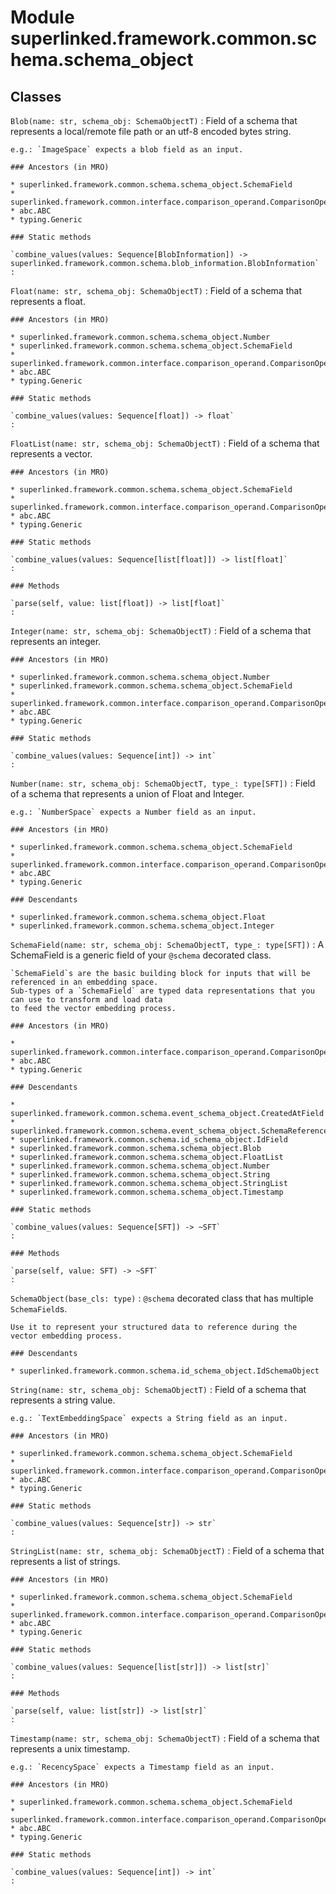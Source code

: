 Module superlinked.framework.common.schema.schema_object
========================================================

Classes
-------

`Blob(name: str, schema_obj: SchemaObjectT)`
:   Field of a schema that represents a local/remote file path or an utf-8 encoded bytes string.
    
    e.g.: `ImageSpace` expects a blob field as an input.

    ### Ancestors (in MRO)

    * superlinked.framework.common.schema.schema_object.SchemaField
    * superlinked.framework.common.interface.comparison_operand.ComparisonOperand
    * abc.ABC
    * typing.Generic

    ### Static methods

    `combine_values(values: Sequence[BlobInformation]) ‑> superlinked.framework.common.schema.blob_information.BlobInformation`
    :

`Float(name: str, schema_obj: SchemaObjectT)`
:   Field of a schema that represents a float.

    ### Ancestors (in MRO)

    * superlinked.framework.common.schema.schema_object.Number
    * superlinked.framework.common.schema.schema_object.SchemaField
    * superlinked.framework.common.interface.comparison_operand.ComparisonOperand
    * abc.ABC
    * typing.Generic

    ### Static methods

    `combine_values(values: Sequence[float]) ‑> float`
    :

`FloatList(name: str, schema_obj: SchemaObjectT)`
:   Field of a schema that represents a vector.

    ### Ancestors (in MRO)

    * superlinked.framework.common.schema.schema_object.SchemaField
    * superlinked.framework.common.interface.comparison_operand.ComparisonOperand
    * abc.ABC
    * typing.Generic

    ### Static methods

    `combine_values(values: Sequence[list[float]]) ‑> list[float]`
    :

    ### Methods

    `parse(self, value: list[float]) ‑> list[float]`
    :

`Integer(name: str, schema_obj: SchemaObjectT)`
:   Field of a schema that represents an integer.

    ### Ancestors (in MRO)

    * superlinked.framework.common.schema.schema_object.Number
    * superlinked.framework.common.schema.schema_object.SchemaField
    * superlinked.framework.common.interface.comparison_operand.ComparisonOperand
    * abc.ABC
    * typing.Generic

    ### Static methods

    `combine_values(values: Sequence[int]) ‑> int`
    :

`Number(name: str, schema_obj: SchemaObjectT, type_: type[SFT])`
:   Field of a schema that represents a union of Float and Integer.
    
    e.g.: `NumberSpace` expects a Number field as an input.

    ### Ancestors (in MRO)

    * superlinked.framework.common.schema.schema_object.SchemaField
    * superlinked.framework.common.interface.comparison_operand.ComparisonOperand
    * abc.ABC
    * typing.Generic

    ### Descendants

    * superlinked.framework.common.schema.schema_object.Float
    * superlinked.framework.common.schema.schema_object.Integer

`SchemaField(name: str, schema_obj: SchemaObjectT, type_: type[SFT])`
:   A SchemaField is a generic field of your `@schema` decorated class.
    
    `SchemaField`s are the basic building block for inputs that will be referenced in an embedding space.
    Sub-types of a `SchemaField` are typed data representations that you can use to transform and load data
    to feed the vector embedding process.

    ### Ancestors (in MRO)

    * superlinked.framework.common.interface.comparison_operand.ComparisonOperand
    * abc.ABC
    * typing.Generic

    ### Descendants

    * superlinked.framework.common.schema.event_schema_object.CreatedAtField
    * superlinked.framework.common.schema.event_schema_object.SchemaReference
    * superlinked.framework.common.schema.id_schema_object.IdField
    * superlinked.framework.common.schema.schema_object.Blob
    * superlinked.framework.common.schema.schema_object.FloatList
    * superlinked.framework.common.schema.schema_object.Number
    * superlinked.framework.common.schema.schema_object.String
    * superlinked.framework.common.schema.schema_object.StringList
    * superlinked.framework.common.schema.schema_object.Timestamp

    ### Static methods

    `combine_values(values: Sequence[SFT]) ‑> ~SFT`
    :

    ### Methods

    `parse(self, value: SFT) ‑> ~SFT`
    :

`SchemaObject(base_cls: type)`
:   `@schema` decorated class that has multiple `SchemaField`s.
    
    Use it to represent your structured data to reference during the vector embedding process.

    ### Descendants

    * superlinked.framework.common.schema.id_schema_object.IdSchemaObject

`String(name: str, schema_obj: SchemaObjectT)`
:   Field of a schema that represents a string value.
    
    e.g.: `TextEmbeddingSpace` expects a String field as an input.

    ### Ancestors (in MRO)

    * superlinked.framework.common.schema.schema_object.SchemaField
    * superlinked.framework.common.interface.comparison_operand.ComparisonOperand
    * abc.ABC
    * typing.Generic

    ### Static methods

    `combine_values(values: Sequence[str]) ‑> str`
    :

`StringList(name: str, schema_obj: SchemaObjectT)`
:   Field of a schema that represents a list of strings.

    ### Ancestors (in MRO)

    * superlinked.framework.common.schema.schema_object.SchemaField
    * superlinked.framework.common.interface.comparison_operand.ComparisonOperand
    * abc.ABC
    * typing.Generic

    ### Static methods

    `combine_values(values: Sequence[list[str]]) ‑> list[str]`
    :

    ### Methods

    `parse(self, value: list[str]) ‑> list[str]`
    :

`Timestamp(name: str, schema_obj: SchemaObjectT)`
:   Field of a schema that represents a unix timestamp.
    
    e.g.: `RecencySpace` expects a Timestamp field as an input.

    ### Ancestors (in MRO)

    * superlinked.framework.common.schema.schema_object.SchemaField
    * superlinked.framework.common.interface.comparison_operand.ComparisonOperand
    * abc.ABC
    * typing.Generic

    ### Static methods

    `combine_values(values: Sequence[int]) ‑> int`
    :